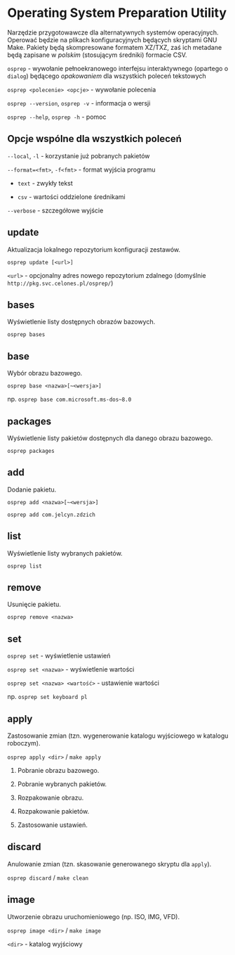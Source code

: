 Operating System Preparation Utility
====================================
Narzędzie przygotowawcze dla alternatywnych systemów operacyjnych. Operować będzie na plikach konfiguracyjnych będących skryptami GNU Make. Pakiety będą skompresowane formatem XZ/TXZ, zaś ich metadane będą zapisane w _polskim_ (stosującym średniki) formacie CSV.

`osprep` - wywołanie pełnoekranowego interfejsu interaktywnego (opartego o `dialog`) będącego _opakowaniem_ dla wszystkich poleceń tekstowych

`osprep <polecenie> <opcje>` - wywołanie polecenia

`osprep --version`, `osprep -v` - informacja o wersji

`osprep --help`, `osprep -h` - pomoc


Opcje wspólne dla wszystkich poleceń
------------------------------------
`--local`, `-l` - korzystanie już pobranych pakietów

`--format=<fmt>`, `-f<fmt>` - format wyjścia programu

* `text` - zwykły tekst

* `csv` - wartości oddzielone średnikami

`--verbose` - szczegółowe wyjście


update
------
Aktualizacja lokalnego repozytorium konfiguracji zestawów.

`osprep update [<url>]`

`<url>` - opcjonalny adres nowego repozytorium zdalnego (domyślnie `http://pkg.svc.celones.pl/osprep/`)

bases
------------
Wyświetlenie listy dostępnych obrazów bazowych.

`osprep bases`

base
-------------
Wybór obrazu bazowego.

`osprep base <nazwa>[~<wersja>]`

np. `osprep base com.microsoft.ms-dos~8.0`

packages
-------------
Wyświetlenie listy pakietów dostępnych dla danego obrazu bazowego.

`osprep packages`

add
-------------
Dodanie pakietu.

`osprep add <nazwa>[~<wersja>]`

`osprep add com.jelcyn.zdzich`

list
-------------
Wyświetlenie listy wybranych pakietów.

`osprep list`

remove
--------------
Usunięcie pakietu.

`osprep remove <nazwa>`

set
---
`osprep set` - wyświetlenie ustawień

`osprep set <nazwa>` - wyświetlenie wartości

`osprep set <nazwa> <wartość>` - ustawienie wartości

np. `osprep set keyboard pl`

apply
-----
Zastosowanie zmian (tzn. wygenerowanie katalogu wyjściowego w katalogu roboczym).

`osprep apply <dir>` / `make apply`

1. Pobranie obrazu bazowego.

2. Pobranie wybranych pakietów.

3. Rozpakowanie obrazu.

4. Rozpakowanie pakietów.

5. Zastosowanie ustawień.

discard
-------
Anulowanie zmian (tzn. skasowanie generowanego skryptu dla `apply`).

`osprep discard` / `make clean`

image
-----
Utworzenie obrazu uruchomieniowego (np. ISO, IMG, VFD).

`osprep image <dir>` / `make image`

`<dir>` - katalog wyjściowy
